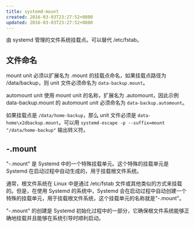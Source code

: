 ```yaml
---
title: systemd-mount
created: 2016-03-03T23:27:52+0800
updated: 2016-03-03T23:27:52+0800
---
```


由 systemd 管理的文件系统挂载点。可以替代 /etc/fstab。

## 文件命名

mount unit 必须以扩展名为 .mount 的挂载点命名，如果挂载点路径为 /data/backup，则 unit 文件必须命名为 `data-backup.mount`。

automount unit 使用 mount unit 的名称，扩展名为 .automount，因此示例 data-backup.mount 的 automount unit 必须命名为 `data-backup.automount`。

如果挂载点是 `/data/home-backup`，那么 unit 文件必须是 `data-home\x2dbackup.mount`。可以用 `systemd-escape -p --suffix=mount "/data/home-backup"` 输出转义符。

## -.mount

"-.mount" 是 Systemd 中的一个特殊挂载单元。这个特殊的挂载单元是 Systemd 在启动过程中自动生成的，用于挂载根文件系统。

通常，根文件系统在 Linux 中是通过 /etc/fstab 文件或其他类似的方式来挂载的。但是，在使用 Systemd 的系统中，Systemd 会在启动过程中自动创建一个特殊的挂载单元，用于挂载根文件系统，这个挂载单元的名称就是"-.mount"。

"-.mount" 的创建是 Systemd 初始化过程中的一部分，它确保根文件系统能够正确地挂载并且能够在系统引导时顺利启动。
